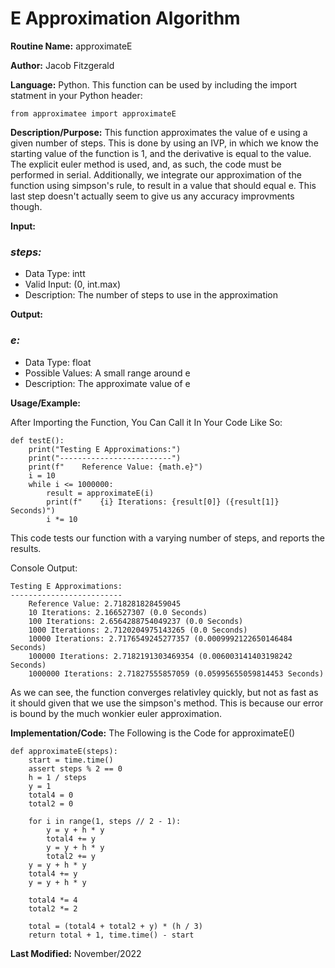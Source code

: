 # E Approximation Algorithm

**Routine Name:** approximateE

**Author:** Jacob Fitzgerald

**Language:** Python. This function can be used by including the import statment in your Python header:
```
from approximatee import approximateE
```

**Description/Purpose:** This function approximates the value of e using a given number of steps. This is done by using an IVP, in which we know the starting value of the function is 1, and the derivative is equal to the value. The explicit euler method is used, and, as such, the code must be performed in serial. Additionally, we integrate our approximation of the function using simpson's rule, to result in a value that should equal e. This last step doesn't actually seem to give us any accuracy improvments though. 

**Input:**
### *steps:* 
  * Data Type: intt
  * Valid Input: (0, int.max)
  * Description: The number of steps to use in the approximation


**Output:** 
### *e:*
  * Data Type: float
  * Possible Values: A small range around e
  * Description: The approximate value of e

**Usage/Example:**

After Importing the Function, You Can Call it In Your Code Like So:

```
def testE():
    print("Testing E Approximations:")
    print("-------------------------")
    print(f"    Reference Value: {math.e}")
    i = 10
    while i <= 1000000:
        result = approximateE(i)
        print(f"    {i} Iterations: {result[0]} ({result[1]} Seconds)")
        i *= 10
```

This code tests our function with a varying number of steps, and reports the results.  

Console Output:
```
Testing E Approximations:
-------------------------
    Reference Value: 2.718281828459045
    10 Iterations: 2.166527307 (0.0 Seconds)
    100 Iterations: 2.6564288754049237 (0.0 Seconds)
    1000 Iterations: 2.7120204975143265 (0.0 Seconds)
    10000 Iterations: 2.7176549245277357 (0.0009992122650146484 Seconds)
    100000 Iterations: 2.7182191303469354 (0.006003141403198242 Seconds)
    1000000 Iterations: 2.71827555857059 (0.05995655059814453 Seconds)
```
As we can see, the function converges relativley quickly, but not as fast as it should given that we use the simpson's method. This is because our error is bound by the much wonkier euler approximation. 

**Implementation/Code:** The Following is the Code for approximateE()
```
def approximateE(steps):
    start = time.time()
    assert steps % 2 == 0
    h = 1 / steps
    y = 1
    total4 = 0
    total2 = 0

    for i in range(1, steps // 2 - 1):
        y = y + h * y
        total4 += y
        y = y + h * y
        total2 += y
    y = y + h * y
    total4 += y
    y = y + h * y

    total4 *= 4
    total2 *= 2

    total = (total4 + total2 + y) * (h / 3)
    return total + 1, time.time() - start
```
**Last Modified:** November/2022